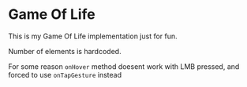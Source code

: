 # Game Of Life

This is my Game Of Life implementation just for fun.

Number of elements is hardcoded.

For some reason `onHover` method doesent work with LMB pressed, and forced to use `onTapGesture` instead

